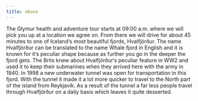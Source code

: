 ```yaml
---
title: above
---
```




The Glymur health and adventure tour starts at 09:00 a.m. where we will pick you up at a location we agree on. From there we will drive for about 45 minutes to one of Iceland‘s most beautiful fjords, Hvalfjörður. The name Hvalfjörður can be translated to the name Whale fjord in English and it is known for it‘s peculiar shape because as further you go in the deeper the fjord gets. The Brits knew about Hvalfjörður‘s peculiar feature in WW2 and used it to keep their submarines when they arrived here with the army in 1940. In 1998 a new underwater tunnel was open for transportation in this fjord. With the tunnel it made it a lot more quicker to travel to the North part of the island from Reykjavík. As a result of the tunnel a far less people travel through Hvalfjörður on a daily basis which leaves it quite desserted.